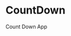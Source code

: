 # CountDown
 Count Down App
          
                           
                                                                                                                                                                      
                                                                                                        
                                                                                                        
                                                                                                 
                                                                                     
                                                       
                                      
                              
         
       
     
